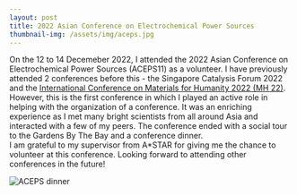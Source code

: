 ```yaml
---
layout: post
title: 2022 Asian Conference on Electrochemical Power Sources 
thumbnail-img: /assets/img/aceps.jpg
---
```


On the 12 to 14 Decemeber 2022, I attended the 2022 Asian Conference on Electrochemical Power Sources (ACEPS11) as a volunteer. I have previously attended 2 conferences before this - the Singapore Catalysis Forum 2022 and the [International Conference on Materials for Humanity 2022 (MH 22)](https://mrs.org.sg/event/mh22/). However, this is the first conference in which I played an active role in helping with the organization of a conference. It was an enriching experience as I met many bright scientists from all around Asia and interacted with a few of my peers. The conference ended with a social tour to the Gardens By The Bay and a conference dinner.  
I am grateful to my supervisor from A*STAR for giving me the chance to volunteer at this conference. Looking forward to attending other conferences in the future!

![ACEPS dinner](/assets/img/aceps.jpg)